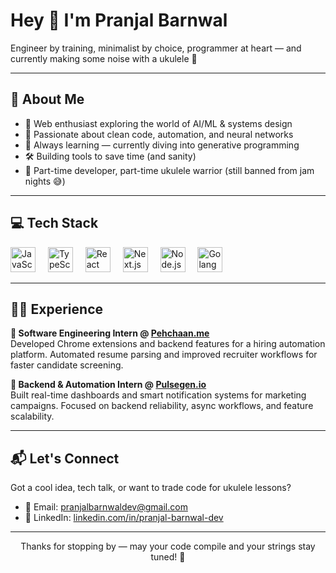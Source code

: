 <h1 align="left">Hey 👋 I'm Pranjal Barnwal</h1>

<p align="left">Engineer by training, minimalist by choice, programmer at heart — and currently making some noise with a ukulele 🎸</p>

---

## 🧠 About Me

- 🚀 Web enthusiast exploring the world of AI/ML & systems design  
- 🧩 Passionate about clean code, automation, and neural networks  
- 🌱 Always learning — currently diving into generative programming  
- 🛠️ Building tools to save time (and sanity)  
- 🎸 Part-time developer, part-time ukulele warrior (still banned from jam nights 😅)

---

## 💻 Tech Stack

<div align="left">
  <img src="https://cdn.jsdelivr.net/gh/devicons/devicon/icons/javascript/javascript-original.svg" height="40" alt="JavaScript" />
  <img width="12" />
  <img src="https://cdn.jsdelivr.net/gh/devicons/devicon/icons/typescript/typescript-original.svg" height="40" alt="TypeScript" />
  <img width="12" />
  <img src="https://cdn.jsdelivr.net/gh/devicons/devicon/icons/react/react-original.svg" height="40" alt="React" />
  <img width="12" />
  <img src="https://cdn.jsdelivr.net/gh/devicons/devicon/icons/nextjs/nextjs-original.svg" height="40" alt="Next.js" />
  <img width="12" />
  <img src="https://cdn.jsdelivr.net/gh/devicons/devicon/icons/nodejs/nodejs-original.svg" height="40" alt="Node.js" />
  <img width="12" />
  <img src="https://cdn.jsdelivr.net/gh/devicons/devicon/icons/go/go-original.svg" height="40" alt="Golang" />
</div>

---

## 🧑‍💻 Experience

**💼 Software Engineering Intern @ [Pehchaan.me](https://pehchaan.me/)**  
Developed Chrome extensions and backend features for a hiring automation platform. Automated resume parsing and improved recruiter workflows for faster candidate screening.

**💼 Backend & Automation Intern @ [Pulsegen.io](https://pulsegen.io/)**  
Built real-time dashboards and smart notification systems for marketing campaigns. Focused on backend reliability, async workflows, and feature scalability.

---

## 📬 Let's Connect

Got a cool idea, tech talk, or want to trade code for ukulele lessons?

- 📧 Email: [pranjalbarnwaldev@gmail.com](mailto:pranjalbarnwaldev@gmail.com)  
- 🔗 LinkedIn: [linkedin.com/in/pranjal-barnwal-dev](https://www.linkedin.com/in/pranjal-barnwal-dev/)  

---

<p align="center">Thanks for stopping by — may your code compile and your strings stay tuned! 🚀</p>

